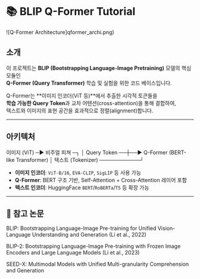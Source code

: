 # 📚 BLIP Q-Former Tutorial


![Q-Former Architecture]qformer_archi.png)

## 소개
이 프로젝트는 **BLIP (Bootstrapping Language-Image Pretraining)** 모델의 핵심 모듈인  
**Q-Former (Query Transformer)** 학습 및 실험을 위한 코드 베이스입니다.  

Q-Former는 **이미지 인코더(ViT 등)**에서 추출한 시각적 토큰들을  
**학습 가능한 Query Token**과 교차 어텐션(cross-attention)을 통해 결합하여,  
텍스트와 이미지의 표현 공간을 효과적으로 정렬(alignment)합니다.

---

## 아키텍처


이미지 (ViT) ─▶ 비주얼 피쳐 ─┐
│
Query Token ──┼──▶ Q-Former (BERT-like Transformer)
│
텍스트 (Tokenizer) ───────────┘


- **이미지 인코더**: `ViT-B/16`, `EVA-CLIP`, `SigLIP` 등 사용 가능  
- **Q-Former**: BERT 구조 기반, Self-Attention + Cross-Attention 레이어 포함  
- **텍스트 인코더**: HuggingFace `BERT`/`RoBERTa`/`T5` 등 확장 가능  

---
## 📜 참고 논문

BLIP: Bootstrapping Language-Image Pre-training for Unified Vision-Language Understanding and Generation (Li et al., 2022)

BLIP-2: Bootstrapping Language-Image Pre-training with Frozen Image Encoders and Large Language Models (Li et al., 2023)

SEED-X: Multimodal Models with Unified Multi-granularity Comprehension and Generation
